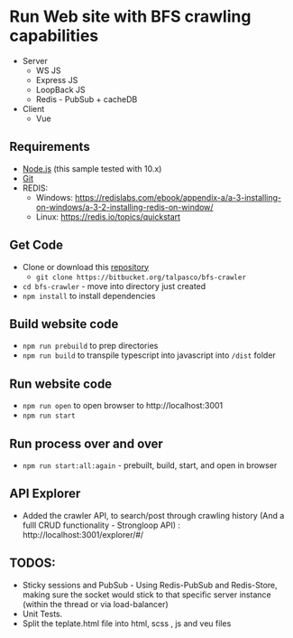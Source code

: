 # Run Web site with BFS crawling capabilities

* Server
    * WS JS
    * Express JS
    * LoopBack JS
    * Redis - PubSub + cacheDB
* Client
    * Vue

## Requirements

* [Node.js](https://nodejs.org/) (this sample tested with 10.x)
* [Git](https://git-scm.com/downloads)
* REDIS: 
    - Windows: https://redislabs.com/ebook/appendix-a/a-3-installing-on-windows/a-3-2-installing-redis-on-window/
    - Linux: https://redis.io/topics/quickstart

## Get Code

* Clone or download this [repository](https://bitbucket.org/talpasco/bfs-crawler)
    * `git clone https://bitbucket.org/talpasco/bfs-crawler` 
* `cd bfs-crawler` - move into directory just created
* `npm install` to install dependencies

## Build website code
 
* `npm run prebuild` to prep directories
* `npm run build` to transpile typescript into javascript into `/dist` folder

## Run website code

* `npm run open` to open browser to http://localhost:3001
* `npm run start`


## Run process over and over

* `npm run start:all:again` - prebuilt, build, start, and open in browser

## API Explorer

* Added the crawler API, to search/post through crawling history (And a fulll CRUD functionality - Strongloop API) : http://localhost:3001/explorer/#/

## TODOS:

* Sticky sessions and PubSub - Using Redis-PubSub and Redis-Store, making sure the socket would stick to that specific server instance (within the thread or via load-balancer)
* Unit Tests.
* Split the teplate.html file into html, scss , js and veu files